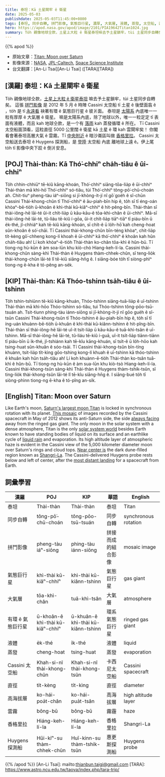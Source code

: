 ```yaml
---
title: 泰坦：Kā 土星閘牢 ê 衛星
date: 2025-05-03
publishdate: 2025-05-03T11:45:00+0800
tags: [泰坦, 同步自轉, 拼鬥影像, 氣態巨行星, 濃厚, 大氣層, 液體, 蒸發, 太空船, 直徑, 高海拔層, 雲霧, 香格里拉, 探測船, 探測船]
hero: https://apod.nasa.gov/apod/image/2101/PIA19642Titan1024.jpg
summary: To̍h 親像地球仝款，土星上大粒 ê 衛星泰坦嘛去予土星鎖牢，tùi 土星同步自轉矣。
---
```


{{% apod %}}

- 原始文章：[Titan: Moon over Saturn](https://apod.nasa.gov/apod/ap250503.html)
- 影像來源：[NASA](https://www.nasa.gov/), [JPL-Caltech](http://www.jpl.nasa.gov/), [Space Science Institute](http://www.spacescience.org/index.php)
- 台文翻譯：[An-Li Tsai][An-Li Tsai] ([TARA][TARA])

## [漢羅] 泰坦：Kā 土星閘牢 ê 衛星

To̍h 親像地球仝款，[土星上大粒 ê 衛星泰坦][Saturn's largest moon Titan] 嘛去予土星鎖牢，tùi 土星同步自轉矣。
這張 [拼鬥影像][This mosaic] 是 2012 年 5 月 ê 時陣 Cassini 太空船 tī 土星 ê 後壁面翕 ê ，to̍h 是 tī [永遠看][always facing] 袂著有環 ê 氣態巨行星 ê 彼爿面。
泰坦是 [太陽系][solar system world] 內底唯一一粒有厚厚 ê 大氣層 ê 衛星。
嘛是太陽系內底，除了地球以外，唯一一粒定定 tī 表面有液體，而且 kah 地球仝款，是一个有 [落雨][liquid rain] kah 蒸發循環 ê 所在。
Tī Cassini 太空船面頂看，這粒直徑 5000 公里闊 ê 衛星 kā 土星 ê 環 kah 雲閘牢矣！
你閣看會著泰坦高層大氣 ê 雲霧。Tī [中央附近][Near center is] ê 暗沙崙區叫做 [香格里拉][Shangri-La]。
Cassini 太空船送去泰坦 ê Huygens 探測船，是 [登陸][most distant landing] 太空船 內底 離地球上遠 ê。伊上尾 to̍h tī 影像中央下跤 ê 倒爿安息。

## [POJ] Thài-thàn: Kā Thó͘-chhiⁿ cha̍h-tiâu ê ūi-chhiⁿ

To̍h chhin-chhiūⁿ tē-kiû kāng-khoán, Thó͘-chhiⁿ siāng-tōa-lia̍p ê ūi-chhiⁿ Thài-thàn mā khì-hō͘ Thó͘-chhiⁿ só-tiâu, tùi Thó͘-chhiⁿ tông-pō͘-chū-choán ah. Chit-tiuⁿ pheng-tàu iáⁿ-siōng si jī-khòng-it-jí nî gō͘ goe̍h ê sî-chūn Cassini Thài-khong-chûn tī Thó͘-chhiⁿ ê āu-piah-bīn hip ê, to̍h sī tī éng-oán khòaⁿ-bē-tio̍h ū-khoân ê khì-thài kū-kiâⁿ-chhiⁿ ê hit-pêng-bīn. Thài-thàn sī thài-iông-hē lāi-té ûi-it chi̍t-lia̍p ū kāu-kāu-ê tōa-khì-chân ê ūi-chhiⁿ. Mā-sī thài-iông-hē lāi-té, tû-liáu tē-kiû í-gōa, ûi-it chi̍t-lia̍p tiāⁿ-tiāⁿ tī piáu-bīn ū e̍k-thé, jî-chhiáⁿ kah tē-kiû kāng-khoán, sī chi̍t-ê ū lo̍h-hō͘ kah cheng-hoat sûn-khoân ê só͘-chāi. Tī Cassini thài-khong-chûn bīn-téng khòaⁿ, chit-lia̍p ti̍t-kèng gō͘-chheng kong-lí khoah ê ūi-chhiⁿ kā thó͘-chhiⁿ ê khoân kah hûn cha̍h-tiâu ah! Lí koh khòaⁿ-ē-tio̍h Thài-thàn ko-chân tōa-khì ê hûn-bū. Tī tiong-ng hù-kūn ê àm soa-lūn khu kiò-chò Hiang-keh-lí-la. Cassini thài-khong-chûn sàng-khì Thài-thàn ê Huygens thàm-chhek-chûn, sī teng-lio̍k thài-khong-chûn lāi-té lî tē-kiû siāng-hn̄g ê. I siāng-bóe to̍h tī siòng-phìⁿ tiong-ng ē-kha ê tó-pêng an-se̍k.

## [KIP] Thài-thàn: Kā Thóo-tshinn tsa̍h-tiâu ê ūi-tshinn

To̍h tshin-tshiūnn tē-kiû kāng-khuán, Thóo-tshinn siāng-tuā-lia̍p ê uī-tshinn Thài-thàn mā khì-hōo Thóo-tshinn só-tiâu, tuì Thóo-tshinn tông-pōo-tsū-tsuán ah. Tsit-tiunn phing-tàu iánn-siōng si jī-khòng-it-jí nî gōo gue̍h ê sî-tsūn Cassini Thài-khong-tsûn tī Thóo-tshinn ê āu-piah-bīn hip ê, to̍h sī tī íng-uán khuànn-bē-tio̍h ū-khuân ê khì-thài kū-kiânn-tshinn ê hit-pîng-bīn. Thài-thàn sī thài-iông-hē lāi-té uî-it tsi̍t-lia̍p ū kāu-kāu-ê tuā-khì-tsân ê uī-tshinn. Mā-sī thài-iông-hē lāi-té, tû-liáu tē-kiû í-guā, uî-it tsi̍t-lia̍p tiānn-tiānn tī piáu-bīn ū i̍k-thé, jî-tshiánn kah tē-kîu kāng-khuán, sī tsi̍t-ê ū lo̍h-hōo kah tsing-huat sûn-khuân ê sóo-tsāi. Tī Cassini thài-khong-tsûn bīn-tíng khuànn, tsit-lia̍p ti̍t-kìng gōo-tshing kong-lí khuah ê uī-tshinn kā thóo-tshinn ê khuân kah hûn tsa̍h-tiâu ah! Lí koh khuànn-ē-tio̍h Thài-thàn ko-tsân tuā-khì ê hûn-bū. Tī tiong-ng hù-kūn ê àm sua-lūn khu kiò-tsò Hiang-keh-lí-la. Cassini thài-khong-tsûn sàng-khì Thài-thàn ê Huygens thàm-tshik-tsûn, sī ting-lio̍k thài-khong-tsûn lāi-té lî tē-kîu siāng-hn̄g ê. I siāng-bué to̍h tī siòng-phìnn tiong-ng ē-kha ê tó-pîng an-si̍k.

## [English] Titan: Moon over Saturn
Like Earth's moon, [Saturn's largest moon Titan][Saturn's largest moon Titan] is locked in synchronous rotation with its planet.
[This mosaic][This mosaic] of images recorded by the Cassini spacecraft in May of 2012 shows its anti-Saturn side, the side [always facing][always facing] away from the ringed gas giant.
The only moon in the solar system with a dense atmosphere, Titan is the only [solar system world][solar system world] besides Earth known to have standing bodies of liquid on its surface and an earthlike cycle of [liquid rain][liquid rain] and evaporation.
Its high altitude layer of atmospheric haze is evident in the Cassini view of the 5,000 kilometer diameter moon over Saturn's rings and cloud tops.
[Near center is][Near center is] the dark dune-filled region known as [Shangri-La][Shangri-La].
The Cassini-delivered Huygens probe rests below and left of center, after the [most distant landing][most distant landing] for a spacecraft from Earth.

## 詞彙學習

|漢羅|POJ|KIP|華語|English|
|-|-|-|-|-|
|泰坦|Thài-thàn|Thài-thàn|泰坦|Titan|
|同步自轉|tông-pō͘-chū-choán|tông-pōo-tsū-tsuán|同步自轉|synchronous rotation|
|拼鬥影像|pheng-tàu iáⁿ-siōng|phing-tàu iánn-siōng|拼接而成的組合影像|mosaic image|
|氣態巨行星|khì-thài kū-kiâⁿ-chhiⁿ|khì-thài kū-kiânn-tshinn|氣態巨行星|gas giant|
|大氣層|tōa-khì-chân|tuā-khì-tsân|大氣層|atmosphere|
|有環 ê 氣態巨行星|ū-khoân-ê khì-thài kū-kiâⁿ-chhiⁿ|ū-khuân-ê khì-thài kū-kiânn-tshinn|環系氣態巨行星|ringed gas giant|
|液體|e̍k-thé|i̍k-thé|液體|liquid|
|蒸發|cheng-hoat|tsing-huat|蒸發|evaporation|
|Cassini 太空船|Khah-si-nî thài-khong-chûn|Khah-si-nî thài-khong-tsûn|卡西尼太空船|Cassini spacecraft|
|直徑|ti̍t-kèng|ti̍t-kìng|直徑|diameter|
|高海拔層|ko-hái-poa̍t-chân|ko-hái-pua̍t-tsân|高海拔層|high altitude layer|
|雲霧|bông-bū|bông-bū|霧霾|haze|
|香格里拉|Hiáng-keh-lí-la|Hiáng-keh-lí-la|香格里拉|Shangri-La|
|Huygens 探測船|Hūi-kiⁿ-su thàm-chhek-chûn|Huī-kinn-su thàm-tshik-tsûn|惠更斯探測船|Huygens probe|

{{% /apod %}}
[An-Li Tsai]: mailto:thianbun.taigi@gmail.com
[TARA]: https://www.astro.ncu.edu.tw/taova/index.php/tara-trip/

[copyright]: https://apod.nasa.gov/apod/fap/lib/about_apod.html#srapply
[License3]: https://creativecommons.org/licenses/by-nc-nd/3.0/
[License2]:https://creativecommons.org/licenses/by-nc-nd/2.0/

[Saturn's largest moon Titan]:https://solarsystem.nasa.gov/moons/saturn-moons/titan/in-depth/
[This mosaic]:https://photojournal.jpl.nasa.gov/catalog/PIA19642
[always facing]:https://apod.nasa.gov/apod/ap161230.html
[solar system world]:https://apod.nasa.gov/apod/ap141124.html
[liquid rain]:https://apod.nasa.gov/apod/ap110401.html
[Near center is]:https://photojournal.jpl.nasa.gov/catalog/PIA20713
[Shangri-La]:https://solarsystem.nasa.gov/resources/17499/dunes-of-shangri-la-on-titan/
[most distant landing]:https://apod.nasa.gov/apod/ap150116.html
